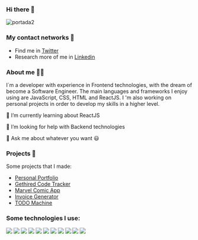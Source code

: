 ### Hi there 👋

![portada2](https://user-images.githubusercontent.com/75919670/138523670-7ac974a0-f4f6-45ca-8e3b-2ca485ff0df4.jpg)


###  My contact networks 🔎

- Find me in [Twitter](https://twitter.com/sr_jito)
- Research more of me in [Linkedin](https://www.linkedin.com/in/sergio-sanhueza-osorio-b289b4124/)



### About me 🕵️‍♂️

I´m a developer with experience in Frontend technologies, with the dream of become a Software Engineer. The main languages and frameworks I enjoy using are JavaScript, CSS, HTML and ReactJS. I 'm also working on personal projects in order to develop my skills in a higher level.

🌱 I’m currently learning about ReactJS

🤔 I’m looking for help with Backend technologies

💬 Ask me about whatever you want 😃

### Projects 🚀

Some projects that I made:

- [Personal Portfolio](https://www.sergiosanhueza.com/)
- [Gethired Code Tracker](https://get-hired-code-tracker.vercel.app/)
- [Marvel Comic App](https://marvel-comic-app.vercel.app/)
- [Invoice Generator](https://jito-jito.github.io/GeneradorDeFacturas/)
- [TODO Machine](https://jito-jito.github.io/Basic-of-React---Project-TODO-Machine/)


### Some technologies I use:


![](https://img.shields.io/badge/HTML5-E34F26?style=for-the-badge&logo=html5&logoColor=white)
![](https://img.shields.io/badge/CSS3-1572B6?style=for-the-badge&logo=css3&logoColor=white)
![](https://img.shields.io/badge/JavaScript-323330?style=for-the-badge&logo=javascript&logoColor=F7DF1E)
![](https://img.shields.io/badge/Sass-CC6699?style=for-the-badge&logo=sass&logoColor=white)
![](https://img.shields.io/badge/React-20232A?style=for-the-badge&logo=react&logoColor=61DAFB)
![](https://img.shields.io/badge/Node.js-339933?style=for-the-badge&logo=nodedotjs&logoColor=white)
![](https://img.shields.io/badge/Express.js-000000?style=for-the-badge&logo=express&logoColor=white)
![](https://img.shields.io/badge/MongoDB-white?style=for-the-badge&logo=mongodb&logoColor=4EA94B)
![](https://img.shields.io/badge/Webpack-8DD6F9?style=for-the-badge&logo=Webpack&logoColor=white)
![](https://img.shields.io/badge/Git-F05032?style=for-the-badge&logo=git&logoColor=white)
![](https://img.shields.io/badge/Jest-C21325?style=for-the-badge&logo=jest&logoColor=white)




<!--
**jito-jito/jito-jito** is a ✨ _special_ ✨ repository because its `README.md` (this file) appears on your GitHub profile.

Here are some ideas to get you started:

- 🔭 I’m currently working on ...
- 🌱 I’m currently learning ...
- 👯 I’m looking to collaborate on ...
- 🤔 I’m looking for help with ...
- 💬 Ask me about ...
- 📫 How to reach me: ...
- 😄 Pronouns: ...
- ⚡ Fun fact: ...
-->
